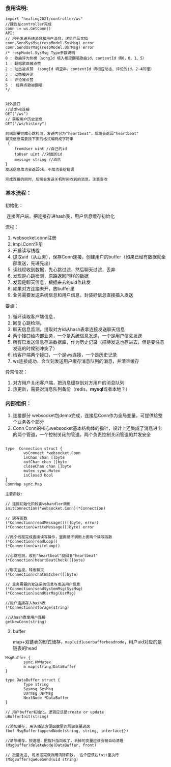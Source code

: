 ### 食用说明:

```
import "healing2021/controller/ws"
//建议在controller完成
conn := ws.GetConn()
API:
// 用于发送系统消息和用户消息，详见产品文档
conn.SendSysMsg(respModel.SysMsg) error
conn.SendUsrMsg(respModel.UsrMsg) error
/* respModel.SysMsg Type参数说明
0 : 歌曲评为热榜（songId 填入相应翻唱歌曲id，contentId 填0，0、1、5）
1 : 翻唱歌曲被点赞
2 : 动态被点赞 （songId 填空串，contentId 填相应动态、评论的id，2-4同理）
3 : 动态被评论 
4 : 评论被点赞
5 ： 经典点歌被翻唱 
*/


对外接口
//请求ws连接
GET("/ws")
// 获取用户历史消息
GET("/ws/history")

前端需要完成心跳检测，发送内容为"heartbeat"，后端会返回"heartbeat"
聊天信息需要按下面的格式编码成字符串
 {
	fromUser uint //自己的id
	toUser uint //对面的id
	message string //消息
}
发送信息成功会返回ok，不成功会给错误

完成连接的同时，后端会发送关机时间收到的消息，注意查收
```



### 基本流程：

初始化：

​			连接客户端，把连接存进hash表，用户信息缓存初始化

流程：

1. websocket.conn注册
2. impl.Conn注册
3. 开启读写线程
4. 提取uid（从业务），保存Conn连接，创建用户的buffer（如果已经有数据就全部发送，先进先出）
5. 读线程收到数据，先心跳过滤，然后聊天过滤，丢弃
6. 发现是心跳检测，原路返回同样的数据
7. 发现是聊天信息，根据来去的uid作转发
8. 如果对方连接未开，放buffer里
9. 业务需要发送系统信息和用户信息，封装好信息直接插入发送

要点：
1. 循环读取客户端信息，
2. 回复心跳检测，
3. 聊天信息监测，提取对方id从hash表拿连接发送聊天信息
4. 两个接口给内部业务，一个是系统信息发送，一个是用户信息发送
5. 所有已发送信息存进数据库，作为历史记录（把待发送也存进去，但是要注意发送的时候别冲突了）
6. 给客户端两个接口，一个是ws连接，一个是历史记录
7. ws连接成功，会立刻发送用户缓存消息队列的消息，并清空缓存

异常情况：
1. 对方用户关闭客户端，把消息缓存到对方用户的消息队列
2. 热更新，需要对消息队列备份（redis，**mysql**或者本地？）

### 内部组织：

1. 连接部分
    websocket包demo完成，连接后Conn作为全局变量，可提供给整个业务各个部分
2. Conn
    Conn的核心websocket基本结构体的指针，设计上还集成了消息进出的两个管道，一个控制关闭的管道，两个负责控制关闭管道的并发安全

```

type  Connection struct {
		wsConnect *websocket.Conn
		inChan chan []byte
		outChan chan []byte
		closeChan chan []byte
		mutex sync.Mutex
		isClosed bool
}
ConnMap sync.Map

主要函数:

// 连接初始化阶段由wshandler调用
initConnection(*websocket.Conn)(*Connection)

// 读写函数
(*Connection)readMessage()([]byte, error)
(*Connection)writeMessage([]byte) error

//两个线程完成连续读写操作，里面循环调用上面两个读写函数
(*Connection)readLoop()
(*Connection)writeLoop()

//心跳检测，收到"heartbeat"就回复"heartbeat"
(*Connection)heartBeatCheck([]byte)

//聊天监视，转发聊天
(*Connection)chatWatcher([]byte)

// 业务需要的发送系统信息与发送用户信息
(*Connection)sendSystemMsg(SysMsg)
(*Connection)sendUsrMsg(UsrMsg)

//用户连接存入hash表
(*Connection)storage(string)

//从hash表拿用户连接
getNewConn(string)
```

 3.  buffer

     map+双链表的形式储存，`map[uid]userbufferheadnode`，用户uid对应的是链表的head

```
MsgBuffer {
		sync.RWMutex
		m map[string]DataBuffer
}

type DataBuffer struct {
		Type string
		Sysmsg SysMsg
		Usrmsg UsrMsg
		NextNode *DataBuffer
}

// 用户buffer初始化，逻辑应该是create or update
uBufferInit(string)

//添加缓存, 用头插法方便函数里的局部变量逃逸
(buf MsgBuffer)appendNode(string, string, interface{})

//清除缓存，按道理，把指针指向改了，丢掉的变量应该会被自动清理
(MsgBuffer)deleteNode(DataBuffer, front)

// 批量发送, 每发送完就调用清除函数， 这个应该在init里执行
(MsgBuffer)queueSend(uid string)
```

